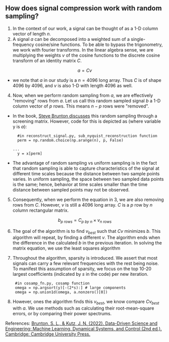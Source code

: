 ## How does signal compression work with random sampling?

1. In the context of our work, a signal can be thought of as a 1-D column vector of length $n$. 
2. A signal $a$ can be decomposed into a weighted sum of a single-frequency cosine/sine functions. To be able to bypass the trigonometry, we work with fourier transforms. In the linear algebra sense, we are multiplying the weights $v$ of the cosine functions to the discrete cosine transform of an identity matrix $C$. 
   
$$ a = Cv $$

- we note that $a$ in our study is a $n=4096$ long array. Thus $C$ is of shape $4096$ by $4096$, and $v$ is also 1-D with length $4096$ as well.

4. Now, when we perform random sampling from $a$, we are effectively "removing" rows from $a$. Let us call this random sampled signal $b$ a 1-D column vector of $p$ rows. This means $n-p$ rows were "removed". 

- In the book, [Steve Brunton discusses](https://databookuw.com/page-2/page-13/) this random sampling through a screening matrix. However, code for this is depicted as (where variable y is $a$):

        #in reconstruct_signal.py, sub_nyquist_reconstruction function
        perm = np.random.choice(np.arange(n), p, False)

      ...
        y = x[perm]

- The advantage of random sampling vs uniform sampling is in the fact that random sampling is able to capture characteristics of the signal at different time scales because the distance between two sample points varies. In uniform sampling, the space between two sampled data points is the same; hence, behavior at time scales smaller than the time distance between sampled points may not be observed. 

5. Consequently, when we perform the equation in 3, we are also removing rows from $C$. However, $v$ is still a 4096 long array. $C$ is a $p$ row by $n$ column rectangular matrix.

$$ b_{p\ rows} = C_{p\ by\ n} \times v_{n\ rows} $$

6. The goal of the algorithm is to find $v_{best}$ such that $Cv$ minimizes $b$. This algorithm will repeat, by finding a different $v$. The algorithm ends when the difference in the calculated $b$ in the previous iteration. In solving the matrix equation, we use the least squares algorithm


7. Throughout the algorithm, sparsity is introduced. We assert that most signals can carry a few relevant frequencies with the rest being noise. To manifest this assumption of sparsity, we focus on the top 10-20 largest coefficients (indicated by $s$ in the code) per new iteration.

        #in cosamp_fn.py, cosamp function
        omega = np.argsort(y)[-(2*s):] # large components
        omega = np.union1d(omega, a.nonzero()[0])


9. However, ones the algorithm finds this $v_{best}$, we know compare $Cv_{best}$ with $a$. We use methods such as calculating their root-mean-square errors, or by comparing their power spectrums.

References: [Brunton, S. L., & Kutz, J. N. (2022). Data-Driven Science and Engineering: Machine Learning, Dynamical Systems, and Control (2nd ed.). Cambridge: Cambridge University Press.](https://databookuw.com/)